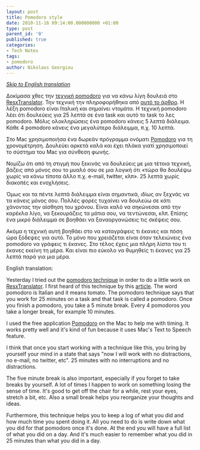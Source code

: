 ```yaml
---
layout: post
title: Pomodoro style
date: 2010-11-16 09:14:00.000000000 +01:00
type: post
parent_id: '0'
published: true
categories:
- Tech Notes
tags:
- pomodoro
author: Nikolaos Georgiou
---
```


<a href="#pomodoro-style-en"><em>Skip to English translation</em></a>

Δοκίμασα χθες την <a href="http://en.wikipedia.org/wiki/Pomodoro_Technique" target="_blank">τεχνική pomodoro</a> για να κάνω λίγη δουλειά στο <a href="https://sourceforge.net/projects/resxtranslator/" target="_blank">ResxTranslator</a>. Την τεχνική την πληροφορήθηκα από <a href="http://blog.postmaster.gr/2010/11/15/a-simple-pomodoro-timer/" target="_blank">αυτό το άρθρο</a>. Η λέξη pomodoro είναι Ιταλική και σημαίνει ντομάτα. Η τεχνική pomodoro λέει ότι δουλεύεις για 25 λεπτά σε ένα task και αυτό το task το λες pomodoro. Μόλις ολοκληρώσεις ένα pomodoro κάνεις 5 λεπτά διάλειμα. Κάθε 4 pomodoro κάνεις ένα μεγαλύτερο διάλειμμα, π.χ. 10 λεπτά.

Στο Mac χρησιμοποιήσα ένα δωρεάν πρόγραμμα ονόματι <a href="http://pomodoro.ugolandini.com/" target="_blank">Pomodoro</a> για τη χρονομέτρηση. Δουλεύει αρκετά καλά και έχει πλάκα γιατί χρησιμοποιεί το σύστημα του Mac για σύνθεση φωνής.

Νομίζω ότι από τη στιγμή που ξεκινάς να δουλεύεις με μια τέτοια τεχνική, βάζεις από μόνος σου το μυαλό σου σε μια λογική ότι «τώρα θα δουλέψω χωρίς να κάνω τίποτα άλλο π.χ. e-mail, twitter, κλπ». 25 λεπτά χωρίς διακοπές και ενοχλήσεις.

Όμως και τα πέντε λεπτά διάλειμμα είναι σημαντικά, ιδίως αν ξεχνάς να τα κάνεις μόνος σου. Πολλές φορές τυχαίνει να δουλεύω σε κάτι χάνοντας την αίσθηση του χρόνου. Είναι καλό να σηκώνεσαι από την καρέκλα λίγο, να ξεκουράζεις τα μάτια σου, να τεντώνεσαι, κλπ. Επίσης ένα μικρό διάλειμμα σε βοηθάει να ξαναοργανώσεις τις σκέψεις σου.

Ακόμα η τεχνική αυτή βοηθάει στο να καταγράφεις τι έκανες και πόση ώρα ξόδεψες για αυτό. Το μόνο που χρειάζεται είναι όταν τελειώνεις ένα pomodoro να γράφεις τι έκανες. Στο τέλος έχεις μια πλήρη λίστα του τι έκανες εκείνη τη μέρα. Και είναι πιο εύκολο να θυμηθείς τι έκανες για 25 λεπτά παρά για μια μέρα.

<a name="pomodoro-style-en"></a>English translation:

Yesterday I tried out the <a href="http://en.wikipedia.org/wiki/Pomodoro_Technique">pomodoro technique</a> in order to do a little work on <a href="http://sourceforge.net/projects/resxtranslator/" target="_blank">ResxTranslator</a>. I first heard of this technique by this <a href="http://blog.postmaster.gr/2010/11/15/a-simple-pomodoro-timer/" target="_blank">article</a>. The word pomodoro is Italian and it means tomato. The pomodoro technique says that you work for 25 minutes on a task and that task is called a pomodoro. Once you finish a pomodoro, you take a 5 minute break. Every 4 pomodoros you take a longer break, for example 10 minutes.

I used the free application <a href="http://pomodoro.ugolandini.com/" target="_blank">Pomodoro</a> on the Mac to help me with timing. It works pretty well and it's kind of fun because it uses Mac's Text to Speech feature.

I think that once you start working with a technique like this, you bring by yourself your mind in a state that says "now I will work with no distractions, no e-mail, no twitter, etc". 25 minutes with no interruptions and no distractions.

The five minute break is also important, especially if you forget to take breaks by yourself. A lot of times I happen to work on something losing the sense of time. It's good to get off the chair for a while, rest your eyes, stretch a bit, etc. Also a small break helps you reorganize your thoughts and ideas.

Furthermore, this technique helps you to keep a log of what you did and how much time you spent doing it. All you need to do is write down what you did for that pomodoro once it's done. At the end you will have a full list of what you did on a day. And it's much easier to remember what you did in 25 minutes than what you did in a day.
